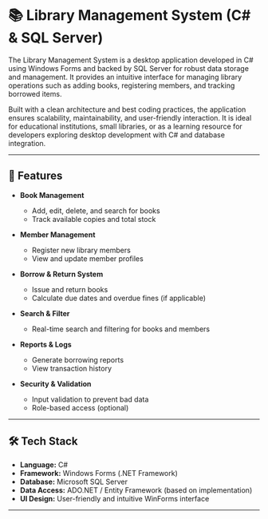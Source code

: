 # 📚 Library Management System (C# & SQL Server)

The Library Management System is a desktop application developed in C# using Windows Forms and backed by SQL Server for robust data storage and management. It provides an intuitive interface for managing library operations such as adding books, registering members, and tracking borrowed items.

Built with a clean architecture and best coding practices, the application ensures scalability, maintainability, and user-friendly interaction. It is ideal for educational institutions, small libraries, or as a learning resource for developers exploring desktop development with C# and database integration.

---

## 🚀 Features

- **Book Management**
  - Add, edit, delete, and search for books
  - Track available copies and total stock

- **Member Management**
  - Register new library members
  - View and update member profiles

- **Borrow & Return System**
  - Issue and return books
  - Calculate due dates and overdue fines (if applicable)

- **Search & Filter**
  - Real-time search and filtering for books and members

- **Reports & Logs**
  - Generate borrowing reports
  - View transaction history

- **Security & Validation**
  - Input validation to prevent bad data
  - Role-based access (optional)

---

## 🛠️ Tech Stack

- **Language:** C#
- **Framework:** Windows Forms (.NET Framework)
- **Database:** Microsoft SQL Server
- **Data Access:** ADO.NET / Entity Framework (based on implementation)
- **UI Design:** User-friendly and intuitive WinForms interface

---


